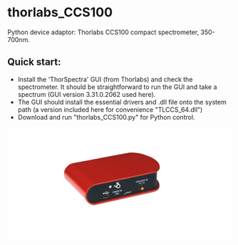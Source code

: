 # thorlabs_CCS100
Python device adaptor: Thorlabs CCS100 compact spectrometer, 350-700nm.
## Quick start:
- Install the 'ThorSpectra' GUI (from Thorlabs) and check the spectrometer. It should be 
straightforward to run the GUI and take a spectrum (GUI version 3.31.0.2062 used here).
- The GUI should install the essential drivers and .dll file onto the system path (a version included here for convenience "TLCCS_64.dll")
- Download and run "thorlabs_CCS100.py" for Python control.

![social_preview](https://github.com/amsikking/thorlabs_CCS100/blob/main/social_preview.png)
